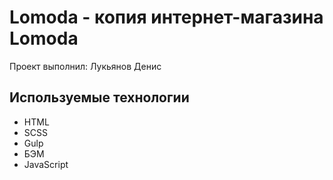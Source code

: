 # Lomoda - копия интернет-магазина Lomoda

Проект выполнил: Лукьянов Денис

## Используемые технологии

-   HTML
-   SCSS
-   Gulp
-   БЭМ
-   JavaScript
